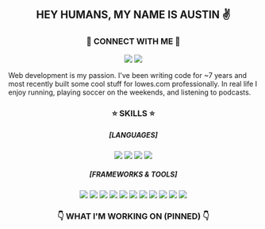 <h2 align="center">HEY HUMANS, MY NAME IS AUSTIN ✌️</h2>

<h3 align="center">🤝 CONNECT WITH ME 🤝</h3>

<div align="center">
<span>
<img href="https://www.linkedin.com/in/austin-howard-601a22168/" src="https://img.shields.io/badge/linkedin-%230077B5.svg?style=for-the-badge&logo=linkedin&logoColor=white"/>
<img href="https://twitter.com/a_howard8" src="https://img.shields.io/badge/Twitter-%231DA1F2.svg?style=for-the-badge&logo=Twitter&logoColor=white"/>
</span>
</div>

Web development is my passion. I've been writing code for ~7 years and most recently built some cool stuff for lowes.com professionally. In real life I enjoy running, playing soccer on the weekends, and listening to podcasts.

<h3 align="center">⭐️ SKILLS ⭐️</h3>

<h5 align="center">[LANGUAGES]</h5>

<div align="center">
<span>
<img src="https://img.shields.io/badge/javascript-%23323330.svg?style=for-the-badge&logo=javascript&logoColor=%23F7DF1E"/>
<img src="https://img.shields.io/badge/typescript-%23007ACC.svg?style=for-the-badge&logo=typescript&logoColor=white"/>
<img src="https://img.shields.io/badge/java-%23ED8B00.svg?style=for-the-badge&logo=java&logoColor=white"/>
<img src="https://img.shields.io/badge/python-3670A0?style=for-the-badge&logo=python&logoColor=ffdd54">
</span>
</div>

<h5 align="center">[FRAMEWORKS & TOOLS]</h5>

<div align="center">
<span>
<img src="https://img.shields.io/badge/react-%2320232a.svg?style=for-the-badge&logo=react&logoColor=%2361DAFB"/>
<img src="https://img.shields.io/badge/Next-black?style=for-the-badge&logo=next.js&logoColor=white"/>
<img src="https://img.shields.io/badge/netlify-%23000000.svg?style=for-the-badge&logo=netlify&logoColor=#00C7B7">
<img src="https://img.shields.io/badge/node.js-6DA55F?style=for-the-badge&logo=node.js&logoColor=white"/>
<img src="https://img.shields.io/badge/styled--components-DB7093?style=for-the-badge&logo=styled-components&logoColor=white"/>
<img src="https://img.shields.io/badge/tailwindcss-%2338B2AC.svg?style=for-the-badge&logo=tailwind-css&logoColor=white"/>
<img src="https://img.shields.io/badge/express.js-%23404d59.svg?style=for-the-badge&logo=express&logoColor=%2361DAFB"/>
<img src="https://img.shields.io/badge/webpack-%238DD6F9.svg?style=for-the-badge&logo=webpack&logoColor=black">
<img src="https://img.shields.io/badge/-jest-%23C21325?style=for-the-badge&logo=jest&logoColor=white"/>
<img src="https://img.shields.io/badge/jenkins-%232C5263.svg?style=for-the-badge&logo=jenkins&logoColor=white"/>
<img src="https://img.shields.io/badge/NPM-%23000000.svg?style=for-the-badge&logo=npm&logoColor=white">
</span>
</div>

<h3 align="center">👇 WHAT I'M WORKING ON (PINNED) 👇</h3>
